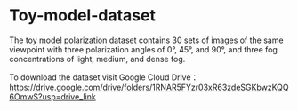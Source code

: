 # Toy-model-dataset
The toy model polarization dataset contains 30 sets of images of the same viewpoint with three polarization angles of 0°, 45°, and 90°, and three fog concentrations of light, medium, and dense fog.

To download the dataset visit Google Cloud Drive：
https://drive.google.com/drive/folders/1RNAR5FYzr03xR63zdeSGKbwzKQQ6OmwS?usp=drive_link
